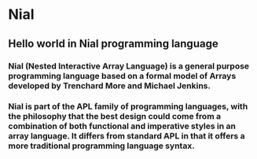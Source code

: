# Nial
## Hello world in Nial programming language

### Nial (Nested Interactive Array Language) is a general purpose programming language based on a formal model of Arrays developed by Trenchard More and Michael Jenkins.

### Nial is part of the APL family of programming languages, with the philosophy that the best design could come from a combination of both functional and imperative styles in an array language. It differs from standard APL in that it offers a more traditional programming language syntax.